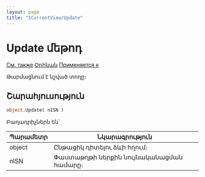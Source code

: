 ```yaml
---
layout: page
title: "ICurrentView/Update"
---
```



# Update մեթոդ

[См. также](../ICurrentView.md) [Օրինակ](../../Examples/E_ICurrentView_Update.html) [Применяется к](../ICurrentView.md) 

Թարմացնում է նշված տողը։


## Շարահյուսություն

``` vb
object.Update( nISN )
```

Բաղադրիչներն են՝



| Պարամետր | Նկարագրություն |
|--|--|
| object | Ընթացիկ դիտելու ձևի հղում։  |
| nISN | Փաստաթղթի ներքին նույնականացման համարը։  |

